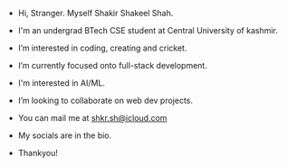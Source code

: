 -  Hi, Stranger. Myself Shakir Shakeel Shah.
-  I'm an undergrad BTech CSE student at Central University of kashmir.
-  I’m interested in coding, creating and cricket.
-  I’m currently focused onto full-stack development.
-  I'm interested in AI/ML.
-  I’m looking to collaborate on web dev projects.
-  You can mail me at shkr.sh@icloud.com
-  My socials are in the bio.

-  Thankyou!

<!---
shakirshakeelshah/shakirshakeelshah is a ✨ special ✨ repository because its `README.md` (this file) appears on your GitHub profile.
You can click the Preview link to take a look at your changes.
--->
